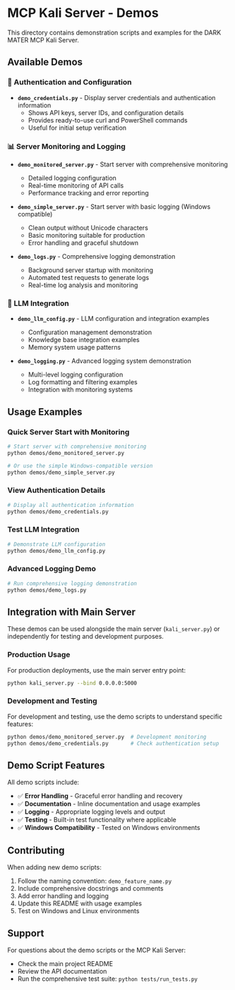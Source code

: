 # MCP Kali Server - Demos

This directory contains demonstration scripts and examples for the DARK MATER MCP Kali Server.

## Available Demos

### 🔐 Authentication and Configuration

- **`demo_credentials.py`** - Display server credentials and authentication information
  - Shows API keys, server IDs, and configuration details
  - Provides ready-to-use curl and PowerShell commands
  - Useful for initial setup verification

### 📊 Server Monitoring and Logging

- **`demo_monitored_server.py`** - Start server with comprehensive monitoring
  - Detailed logging configuration
  - Real-time monitoring of API calls
  - Performance tracking and error reporting

- **`demo_simple_server.py`** - Start server with basic logging (Windows compatible)
  - Clean output without Unicode characters
  - Basic monitoring suitable for production
  - Error handling and graceful shutdown

- **`demo_logs.py`** - Comprehensive logging demonstration
  - Background server startup with monitoring
  - Automated test requests to generate logs
  - Real-time log analysis and monitoring

### 🤖 LLM Integration

- **`demo_llm_config.py`** - LLM configuration and integration examples
  - Configuration management demonstration
  - Knowledge base integration examples
  - Memory system usage patterns

- **`demo_logging.py`** - Advanced logging system demonstration
  - Multi-level logging configuration
  - Log formatting and filtering examples
  - Integration with monitoring systems

## Usage Examples

### Quick Server Start with Monitoring
```bash
# Start server with comprehensive monitoring
python demos/demo_monitored_server.py

# Or use the simple Windows-compatible version
python demos/demo_simple_server.py
```

### View Authentication Details
```bash
# Display all authentication information
python demos/demo_credentials.py
```

### Test LLM Integration
```bash
# Demonstrate LLM configuration
python demos/demo_llm_config.py
```

### Advanced Logging Demo
```bash
# Run comprehensive logging demonstration
python demos/demo_logs.py
```

## Integration with Main Server

These demos can be used alongside the main server (`kali_server.py`) or independently for testing and development purposes.

### Production Usage
For production deployments, use the main server entry point:
```bash
python kali_server.py --bind 0.0.0.0:5000
```

### Development and Testing
For development and testing, use the demo scripts to understand specific features:
```bash
python demos/demo_monitored_server.py  # Development monitoring
python demos/demo_credentials.py       # Check authentication setup
```

## Demo Script Features

All demo scripts include:
- ✅ **Error Handling** - Graceful error handling and recovery
- ✅ **Documentation** - Inline documentation and usage examples
- ✅ **Logging** - Appropriate logging levels and output
- ✅ **Testing** - Built-in test functionality where applicable
- ✅ **Windows Compatibility** - Tested on Windows environments

## Contributing

When adding new demo scripts:
1. Follow the naming convention: `demo_feature_name.py`
2. Include comprehensive docstrings and comments
3. Add error handling and logging
4. Update this README with usage examples
5. Test on Windows and Linux environments

## Support

For questions about the demo scripts or the MCP Kali Server:
- Check the main project README
- Review the API documentation
- Run the comprehensive test suite: `python tests/run_tests.py`